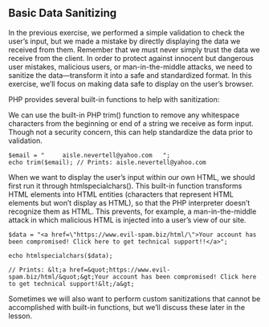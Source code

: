 ## Basic Data Sanitizing

In the previous exercise, we performed a simple validation to check the user’s input, but we made a mistake by directly displaying the data we received from them. Remember that we must never simply trust the data we receive from the client. In order to protect against innocent but dangerous user mistakes, malicious users, or man-in-the-middle attacks, we need to sanitize the data—transform it into a safe and standardized format. In this exercise, we’ll focus on making data safe to display on the user’s browser.

PHP provides several built-in functions to help with sanitization:

We can use the built-in PHP trim() function to remove any whitespace characters from the beginning or end of a string we receive as form input. Though not a security concern, this can help standardize the data prior to validation.

```
$email = "     aisle.nevertell@yahoo.com   ";
echo trim($email); // Prints: aisle.nevertell@yahoo.com

```

When we want to display the user’s input within our own HTML, we should first run it through htmlspecialchars(). This built-in function transforms HTML elements into HTML entities (characters that represent HTML elements but won’t display as HTML), so that the PHP interpreter doesn’t recognize them as HTML. This prevents, for example, a man-in-the-middle attack in which malicious HTML is injected into a user’s view of our site.

```
$data = "<a href=\"https://www.evil-spam.biz/html/\">Your account has been compromised! Click here to get technical support!!</a>";

echo htmlspecialchars($data);

// Prints: &lt;a href=&quot;https://www.evil-spam.biz/html/&quot;&gt;Your account has been compromised! Click here to get technical support!&lt;/a&gt;

```

Sometimes we will also want to perform custom sanitizations that cannot be accomplished with built-in functions, but we’ll discuss these later in the lesson.
